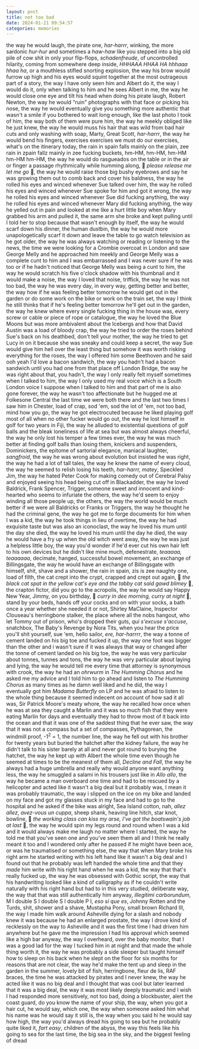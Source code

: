 ```yaml
---
layout: post
title: not too bad
date: 2024-01-21 09:54:57
categories: memories
---
```


the way he would laugh, the pirate one, *har-harrr*, winking, the more
sardonic *hur-hur* and sometimes a *haw-haw* like you stepped into a
big old pile of cow shit in only your flip-flops, *schadenfreude*, of
uncontrolled hilarity, coming from somewhere deep inside, *HHHAAA HHAA
HA hhhaaa hhaa ha*, or a mouthless stifled snorting explosion, the way
his brow would furrow up high and his eyes would squint together at
the most outrageous part of a story, the way I have only seen him and
Albert do it, the way I would do it, only when talking to him and he
sees Albert in me, the way he would close one eye and tilt his head
when doing his pirate laugh, Robert Newton, the way he would "ruin"
photographs with that face or picking his nose, the way he would
eventually give you something more authentic that wasn't a smile if
you bothered to wait long enough, like the last photo I took of him,
the way both of them were pure him, the way he meekly obliged like he
just knew, the way he would muss his hair that was wild from bad hair
cuts and only washing with soap, Marty, Great Scott, *har-harrr*, the
way he would bend his fingers, exercises exercises we must do our
exercises, what's on the itinerary today, the rain in spain falls
mainly on the plain, zee rain in zpain fallz mainly in zee fucking
buckets, hm-HM, hm-HM, hm-HM hm-HM hm-HM, the way he would do
rasgueados on the table or in the air or finger a passage rhythmically
while humming along, 🎵 *please release me let me go* 🎵, the way he
would raise those big bushy eyebrows and say he was growing them out
to comb back and cover his baldness, the way he rolled his eyes and
winced whenever Sue talked over him, the way he rolled his eyes and
winced whenever Sue spoke for him and got it wrong, the way he rolled
his eyes and winced whenever Sue did fucking anything, the way he
rolled his eyes and winced whenever Mary did fucking anything, the way
he yelled out in pain and looked at me like a hurt little boy when
Mary grabbed his arm and pulled it, the same arm she broke and kept
pulling until I told her to stop because that wasn't enough by itself,
the way he would scarf down his dinner, the human dustbin, the way he
would more unapologetically scarf it down and leave the table to go
watch television as he got older, the way he was always watching or
reading or listening to the news, the time we were looking for a
Crombie overcoat in London and saw George Melly and he approached him
meekly and George Melly was a complete cunt to him and I was
embarrassed and I was never sure if he was too or if he hadn't noticed
that George Melly was being a cunt to him, the way he would scratch
his five o'clock shadow with his thumbnail and it would make a noise,
the way I loved that noise, triffick, the way he was not too bad, the
way he was every day, in every way, getting better and better, the way
how if he was feeling better tomorrow he would get out in the garden
or do some work on the bike or work on the train set, the way I think
he still thinks that if he's feeling better tomorrow he'll get out in
the garden, the way he knew where every single fucking thing in the
house was, every screw or cable or piece of rope or catalogue, the way
he loved the Blue Moons but was more ambivalent about the Icebergs and
how that David Austin was a load of bloody crap, the way he tried to
order the roses behind Sue's back on his deathbed, don't tell your
mother, the way he tried to get Lucy in on it because she was sneaky
and could keep a secret, the way Sue would give him hell over the
least thing but somehow it was worth risking everything for the roses,
the way I offered him some Beethoven and he said ooh yeah I'd love a
bacon sandwich, the way you hadn't had a bacon sandwich until you had
one from that place off London Bridge, the way he was right about
that, you hadn't, the way I only really felt myself sometimes when I
talked to him, the way I only used my real voice which is a South
London voice I suppose when I talked to him and that part of me is
also gone forever, the way he wasn't too affectionate but he hugged me
at Folkesone Central the last time we were both there and the last two
times I saw him in Chester, load of crap, sod 'em, sod the lot of 'em,
not too bad, mind how you go, the way he got electrocuted because he
liked playing golf most of all when no other fucker would go out, the
way he lost himself in golf for two years in Fiji, the way he alluded
to existential questions of golf balls and the bleak loneliness of
life at sea but was almost always cheerful, the way he only lost his
temper a few times ever, the way he was much better at finding golf
balls than losing them, knickers and suspenders, Dominickers, the
epitome of sartorial elegance, maniacal laughter, *sangfroid*, the way
he was wrong about evolution but insisted he was right, the way he had
a lot of tall tales, the way he knew the name of every cloud, the way
he seemed to relish losing his teeth, *har-harrr, matey*, Speckled
Jim, the way he hated Peter Cook for making comedy out of Cerebral
Palsy and enjoyed seeing his head being cut off in Blackadder, the way
he loved Baldrick, Frank Spencer, Trigger, someone sweet and innocent
and kind-hearted who seems to infuriate the others, the way he'd seem
to enjoy winding all those people up, the others, the way the world
would be much better if we were all Baldricks or Franks or Triggers,
the way he thought he had the criminal gene, the way he got me to
forge documents for him when I was a kid, the way he took things in
lieu of overtime, the way he had exquisite taste but was also an
iconoclast, the way he loved his mum until the day she died, the way
he loved his mum until the day he died, the way he would have a fry up
when the old witch went away, the way he was just a helpless little
boy, the way you'd wonder if he'd ever cut his own hair left to his
own devices but he didn't like mine much, defenestrate, *teaaaaa,
teaaaaaa*, decimate, hanged, successful bowel movement, an exchange of
Billingsgate, the way he would have an exchange of Billingsgate with
himself, shit, shave and a shower, the rain in spain, zis is zee
naughty one, load of filth, the cat crept into the crypt, crapped and
crept out again, 🎵 *the black cat spat in the yellow cat's eye and
the tabby cat said gawd blimey* 🎵, the crapton fictor, did you go to
the acropolis, the way he would say Happy New Year, Jimmy, on you
birthday, 🎵 *curry in dee morning, curry at night* 🎵, stand by your
beds, hands off your cocks and on with your socks, a bath once a year
whether she needed it or not, Shirley MaClaine, Inspector Clouseau's
herringbone stalker, the place where all the nobs hangout, who let
Tommy out of prison, who's dropped their guts, *qui s'excuse
s'accuse*, snatchbox, The Baby's Revenge by Nora Tits, when you hear
the price you'll shit yourself, sue 'em, hello sailor, *ere,
har-harrrr*, the way a tonne of cement landed on his big toe and
fucked it up, the way one foot was bigger than the other and i wasn't
sure if it was always that way or changed after the tonne of cement
landed on his big toe, the way he was very particular about tonnes,
tunnes and tons, the way he was very particular about laying and
lying, the way he would tell me every time that attorney is synonymous
with crook, the way he had an *ohrwurm* in *The Humming Chorus* and he
asked me my advice and I told him to go ahead and listen to *The
Humming Chorus* as many times as he damn well liked and he did, the
way I eventually got him *Madama Butterfly* on LP and he was afraid to
listen to the whole thing because it seemed indecent on account of how
sad it all was, Sir Patrick Moore's meaty whore, the way he recalled
how once when he was at sea they caught a Marlin and it was so much
fish that they were eating Marlin for days and eventually they had to
throw most of it back into the ocean and that it was one of the
saddest thing that he ever saw, the way that it was not a compass but
a set of compasses, Pythagorean, the windmill proof, -1<sup>2</sup> =
1, the number line, the way he fell out with his brother for twenty
years but buried the hatchet after the kidney failure, the way he
didn't talk to his sister barely at all and never got round to burying
the hatchet, the way he kept up with Albert the whole time even though
he seemed at times to be the meanest of them all, *Decline and Fall*,
the way he always had a huge umbrella and really why would anyone want
anything less, the way he smuggled a salami in his trousers just like
in *Allo allo*, the way he became a man overboard one time and had to
be rescued by a helicopter and acted like it wasn't a big deal but it
probably was, I mean it was probably traumatic, the way i slipped on
the ice on my bike and landed on my face and got my glasses stuck in
my face and had to go to the hospital and he asked if the bike was
alright, Sea Island cotton, nah, *allez allez*, *avez-vous un cuppa*,
sheep shank, heaving line hitch, star knot, bowline, 🎵 *the working
class can kiss my arse, I've got the boatswain's job at last* 🎵, the
way he would spin my legs round and round when I was a kid and it
would always make me laugh no matter where I started, the way he told
me that you've seen one and you've seen them all and I think he really
meant it too and I wondered only after he passed if he might have been
ace, or was he traumatised or something else, the way that when Mary
broke his right arm he started writing with his left hand like it
wasn't a big deal and I found out that he probably was left handed the
whole time and that they *made* him write with his right hand when he
was a kid, the way that that's really fucked up, the way he was
obsessed with Gothic script, the way that his handwriting looked like
a kind of calligraphy as if he couldn't write naturally with his right
hand but had to in this very studied, deliberate way, the way that
that was still authentically him anyway, *illegitimi carborundum*, M I
double S I double S I double P I, *eso sí que es*, Johnny Rotten and
the Turds, shit, shower and a shave, Mustapha Pony, small brown
Richard III, the way I made him walk around Asheville dying for a
slash and nobody knew it was because he had an enlarged prostate, the
way I drove kind of recklessly on the way to Asheville and it was the
first time I had driven him anywhere but he gave me the impression I
had his approval which seemed like a high bar anyway, the way I
overheard, over the baby monitor, that I was a good lad for the way I
tucked him in at night and that made the whole thing worth it, the way
he was probably a side sleeper but taught himself how to sleep on his
back when he slept on the floor for six months for reasons that are
not clear, the way he'd make the tent up and sleep in the garden in
the summer, lovely bit of fish, herringbone, fleur de lis, RAF braces,
the time he was attacked by pirates and I never knew, the way he acted
like it was no big deal and I thought that was cool but later learned
that it was a big deal, the way it was most likely deeply traumatic
and I wish I had responded more sensitively, not too bad, doing a
blockbuster, alert the coast guard, do you know the name of your ship,
the way, when you got a hair cut, he would say, which one, the way
when someone asked him what his name was he would say it still is, the
way when you said hi he would say how high, the way you'd always dread
his going to sea but he probably quite liked it, *fart easy*, children
of the abyss, the way this feels like his going to sea for the last
time, the big sea in the sky, and the biggest feeling of dread
